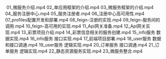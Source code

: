 ​    01_微服务介绍.mp4
    02_单应用框架的介绍.mp4
    03_微服务框架的介绍.mp4
    04_服务注册中心.mp4
    05_服务注册者.mp4
    06_注册中心高可用性.mp4
    07_profiles配置开发和部署.mp4
    08_feign-注册的实现.mp4
    09_feign-服务间的调用.mp4
    10_feign-高可用的实现.mp4
    11_Api网关准备.mp4
    12_Api网关实现.mp4
    13_彩票项目介绍.mp4
    14_彩票信息相关的服务创建.mp4
    15_info服务 数据实现.mp4
    16_info服务 接口实现.mp4
    17_前端项目部署.mp4
    18_user服务 数据和接口调通.mp4
    19_user服务 逻辑实现.mp4
    20_订单服务 接口调通.mp4
    21_订单服务 逻辑实现.mp4
    22_静态资源服务实现.mp4
    23_微服务整合.mp4
